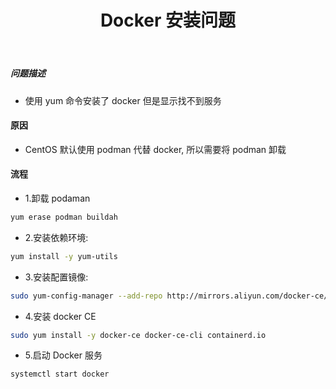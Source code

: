 ﻿---
layout: mypost
title: Docker 安装问题
categories: [ Docker, Linux ]
---

##### 问题描述

- 使用 yum 命令安装了 docker 但是显示找不到服务

#### 原因

- CentOS 默认使用 podman 代替 docker, 所以需要将 podman 卸载

#### 流程

- 1.卸载 podaman

```bash
yum erase podman buildah
```

- 2.安装依赖环境: 

```bash
yum install -y yum-utils
```

- 3.安装配置镜像: 

```bash
sudo yum-config-manager --add-repo http://mirrors.aliyun.com/docker-ce/linux/centos/docker-ce.repo
```

- 4.安装 docker CE

```bash
sudo yum install -y docker-ce docker-ce-cli containerd.io
```

- 5.启动 Docker 服务

```bash
systemctl start docker
```